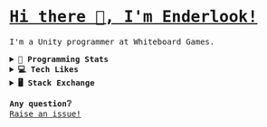 <b><u><h1><samp>
  Hi there 👋, I'm Enderlook!
</samp></h1></u></b>

<p><samp>
  I'm a Unity programmer at Whiteboard Games.
</samp></p>

<details>
  <summary><b><samp>
    🧮 Programming Stats
  </samp></b></summary>
  <p>
    <a href="https://github.com/anuraghazra/github-readme-stats">
      <img align="center" src="https://github-readme-stats.vercel.app/api?username=enderlook&count_private=true&show_icons=true&include_all_commits=true" />
    </a>    
    <a href="https://git.io/streak-stats">
      <img align="center" src="http://github-readme-streak-stats.herokuapp.com?user=Enderlook&date_format=M%20j%5B%2C%20Y%5D" />
    </a>
    <a href="https://github.com/anuraghazra/convoychat">
      <img align="center" src="https://github-readme-stats.vercel.app/api/top-langs/?username=enderlook&langs_count=10&layout=compact&exclude_repo=roslyn" />
    </a>
  </p>
</details>

<details align="left">
  <summary><b><samp>
    💻 Tech Likes
  </samp></b></summary>
  <table>
    <thead><tr>
      <th><samp><b>
        🏆 My Interests
      </b></samp></th>
      <th><samp><b>
        🚀 Languages
      </b></samp></th>
      <th><samp><b>
        ⚡️ Skills
      </b></samp></th>
    </tr><thead>
    <tbody>
      <tr>
        <th>🥇 Love</th>
        <th>
          <img src='https://github.com/devicons/devicon/blob/master/icons/rust/rust-plain.svg' alt='Rust' width='30'/>
          <img src='https://github.com/devicons/devicon/blob/master/icons/csharp/csharp-original.svg' alt='C#' width='30'/>
        </th>
        <th>
          <img src='https://cdn4.iconfinder.com/data/icons/logos-brands-5/24/unity-512.png' alt='Unity' width='30'/>
          <img src='https://devblogs.microsoft.com/aspnet/wp-content/uploads/sites/16/2019/04/BrandBlazor_nohalo_1000x.png' alt='Blazor' width='30'/>
        </th>
      </tr>
      <tr>
        <th>🥈 Like</th>
        <th>
          <img src='https://github.com/devicons/devicon/blob/master/icons/typescript/typescript-original.svg' alt='Typescript' width='30'/>
          <img src='https://github.com/devicons/devicon/blob/master/icons/python/python-original.svg' alt='Python' width='30'/>
        </th>
        <th>
          <img src='https://github.com/devicons/devicon/blob/master/icons/git/git-plain.svg' alt='Git' width='30'/>
          <img src='https://github.com/devicons/devicon/blob/master/icons/godot/godot-original.svg' alt='Godot' width='30'/>
        </th>
      </tr>
      <tr>
        <th>🥉 Know</th>
        <th>
          <img src='https://github.com/devicons/devicon/blob/master/icons/javascript/javascript-original.svg' alt='Javascript' width='30'/>
          <img src='https://github.com/devicons/devicon/blob/master/icons/html5/html5-original.svg' alt='HTML' width='30'/>
        </th>
        <th>
          <img src='https://github.com/devicons/devicon/blob/master/icons/chrome/chrome-original.svg' alt='Chrome Extensions' width='30'/> 
          <img src='https://www.pngall.com/wp-content/uploads/10/Solana-Crypto-Logo-PNG-File-180x180.png' alt='Solana' width='30'/>       
        </th>
      </tr>
      <tr>
        <th>🌱 Want To Learn</th>
        <th>        
        </th>
        <th>
          <img src='https://github.com/devicons/devicon/blob/master/icons/vuejs/vuejs-original.svg' alt='Vue' width='30'/>
          <img src='https://github.com/devicons/devicon/blob/master/icons/electron/electron-original.svg' alt='Electron' width='30'/>
          <img src='https://github.com/devicons/devicon/blob/master/icons/nodejs/nodejs-original.svg' alt='NodeJS' width='30'/>        
          <img src='https://github.com/devicons/devicon/blob/master/icons/mysql/mysql-original.svg' alt='MySQL' width='30'/>
        </th
      </tr>
      <tr>
        <th>🤔 Others</th>
        <th>
          <img src='https://icon-library.com/images/vba-icon/vba-icon-10.jpg' alt='VBA' width='30'/>
        </th>
        <th>
          <img src='https://cdn.iconscout.com/icon/free/png-256/unreal-engine-555438.png' alt='Unreal' width='30'/>
        </th>
      </tr>
    </tbody>
  </table>
</details>

<details>
  <summary><b><samp>
    🖥️ Stack Exchange
  </samp></b></summary>
  <a href="https://stackexchange.com/users/10381077">
    <img src="https://stackexchange.com/users/flair/10381077.png" width="208" height="58" alt="profile for Ender Look on Stack Exchange, a network of free, community-driven Q&amp;A sites" title="profile for Ender Look on Stack Exchange, a network of free, community-driven Q&amp;A sites">
  </a>
</details>

<p><samp>
  <b>
    Any question❔
  </b><br/>
    <a href="https://github.com/Enderlook/Enderlook/issues/new">Raise an issue!</a>
</samp></p>

<!--
**Enderlook/Enderlook** is a ✨ _special_ ✨ repository because its `README.md` (this file) appears on your GitHub profile.

Here are some ideas to get you started:

- 🔭 I’m currently working on ...
- 🌱 I’m currently learning ...
- 👯 I’m looking to collaborate on ...
- 🤔 I’m looking for help with ...
- 💬 Ask me about ...
- 📫 How to reach me: ...
- 😄 Pronouns: ...
- ⚡ Fun fact: ...
-->
